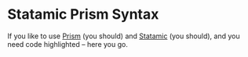 # Statamic Prism Syntax

If you like to use [Prism](http://prismjs.com/) (you should) and [Statamic](http://statamic.com/) (you should), and you need code highlighted – here you go.